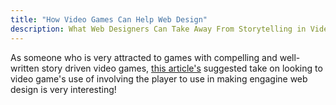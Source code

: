 ```yaml
---
title: "How Video Games Can Help Web Design"
description: What Web Designers Can Take Away From Storytelling in Video Games
---
```


As someone who is very attracted to games with compelling and well-written story driven video games, [this article's](https://www.smashingmagazine.com/2018/03/future-mobile-web-design-video-game-design-storytelling/) suggested take on looking to video game's use of involving the player to use in making engagine web design is very interesting!
